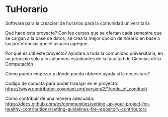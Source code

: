 # TuHorario
Software para la creacion de horarios para la comunidad universitaria

Qué hace éste proyecto?
Con los cursos que se ofertan cada semestre que se cargan a la base de datos, se crea la mejor opción de horario en base a las preferencias que el usuario agrégue.

Por qué es útil este proyecto?
Ayudara a toda la comunidad universitaria, en un principio solo a los alumnos estudiantes de la facultad de Ciencias de la Computación 

Cómo puedo empezar y dónde puedo obtener ayuda si la necesitara?
    
Codigo de conucta para poder trabajar en el proyecto:
https://www.contributor-covenant.org/version/2/1/code_of_conduct/

Cómo contribuir de una manera adecuada:
https://docs.github.com/es/communities/setting-up-your-project-for-healthy-contributions/setting-guidelines-for-repository-contributors
